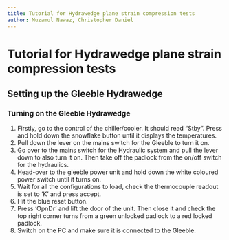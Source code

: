 ```yaml
---
title: Tutorial for Hydrawedge plane strain compression tests
author: Muzamul Nawaz, Christopher Daniel
---
```


# Tutorial for Hydrawedge plane strain compression tests

## Setting up the Gleeble Hydrawedge
### Turning on the Gleeble Hydrawedge
1)	Firstly, go to the control of the chiller/cooler. It should read “Stby”. Press and hold down the snowflake button until it displays the temperatures. 
2)	Pull down the lever on the mains switch for the Gleeble to turn it on. 
3)	Go over to the mains switch for the Hydraulic system and pull the lever down to also turn it on. Then take off the padlock from the on/off switch for the hydraulics. 
4)	Head-over to the gleeble power unit and hold down the white coloured power switch until it turns on.
5)	Wait for all the configurations to load, check the thermocouple readout is set to ‘K’ and press accept. 
6)	Hit the blue reset button.
7)	Press ‘OpnDr’ and lift the door of the unit. Then close it and check the top right corner turns from a green unlocked padlock to a red locked padlock. 
8)	Switch on the PC and make sure it is connected to the Gleeble.
